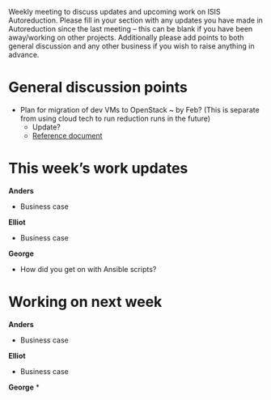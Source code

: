 Weekly meeting to discuss updates and upcoming work on ISIS Autoreduction.
Please fill in your section with any updates you have made in Autoreduction since the last meeting – this can be blank if you have been away/working on other projects. Additionally please add points to both general discussion and any other business if you wish to raise anything in advance. 

General discussion points
=========================
* Plan for migration of dev VMs to OpenStack ~ by Feb? (This is separate from using cloud tech to run reduction runs in the future)
  * Update?
  * [Reference document](https://github.com/ISISScientificComputing/autoreduce-documents/blob/master/project/timeline/migrate-dev-to-cloud.md)
 
This week’s work updates
========================

**Anders**
* Business case

**Elliot**
* Business case

**George**
* How did you get on with Ansible scripts?

Working on next week
====================

**Anders**
* Business case 

**Elliot**
* Business case

**George**
* 
